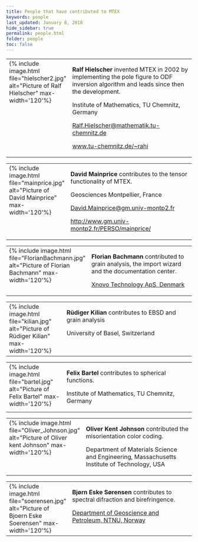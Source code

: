 ```yaml
---
title: People that have contributed to MTEX
keywords: people
last_updated: January 8, 2018
hide_sidebar: true
permalink: people.html
folder: people
toc: false
---
```


<div class='row'>

<div class="col-md-6">
<table border='0' cellpadding='10'><tr>
<td width="140" valign="top">
  {% include image.html file="hielscher2.jpg" alt="Picture of Ralf Hielscher" max-width='120'%}
</td><td valign="top">
  <p><b>Ralf Hielscher</b> invented MTEX in 2002 by implementing the pole figure to ODF inversion algorithm and leads since then the development.</p>
  <p> Institute of Mathematics, TU Chemnitz, Germany</p>
  <p> <a href="mailto:Ralf.Hielscher@mathematik.tu-chemnitz.de"><span class="glyphicon glyphicon-envelope"></span> Ralf.Hielscher@mathematik.tu-chemnitz.de</a></p>
  <p> <a href="www.tu-chemnitz.de/~rahi"><span class="glyphicon glyphicon-home"></span> www.tu-chemnitz.de/~rahi</a></p>
</td>
</tr></table>
</div>

<div class="col-md-6">
<table border='0' cellpadding='10'><tr>
<td width="140" valign="top">
  {% include image.html file="mainprice.jpg" alt="Picture of David Mainprice" max-width='120'%}
</td><td valign="top">
  <p><b>David Mainprice</b> contributes to the tensor functionality of MTEX.</p>
  <p>Geosciences Montpellier, France</p>
  <p> 
  <p> <a href="mailto:David.Mainprice@gm.univ-montp2.fr"><span class="glyphicon glyphicon-envelope"></span> David.Mainprice@gm.univ-montp2.fr</a></p>
  <p> <a href="http://www.gm.univ-montp2.fr/PERSO/mainprice/"><span class="glyphicon glyphicon-home"></span> http://www.gm.univ-montp2.fr/PERSO/mainprice/</a></p>
  </p>
</td>
</tr></table>
</div>

</div>
<div class='row'>

<div class="col-md-6">
<table border='0' cellpadding='10'><tr>
<td width="140" valign="top">
  {% include image.html file="FlorianBachmann.jpg" alt="Picture of Florian Bachmann" max-width='120'%}
</td><td valign="top">
  <p><b>Florian Bachmann</b> contributed to grain analysis, the import wizard and the documentation center.</p>
  <p><a href="https://xnovotech.com/">Xnovo Technology ApS, Denmark</a></p>
</td>
</tr></table>
</div>

<div class="col-md-6">
<table border='0' cellpadding='10'><tr>
<td width="140" valign="top">
  {% include image.html file="kilian.jpg" alt="Picture of Rüdiger Kilian" max-width='120'%}
</td><td valign="top">
  <p><b>Rüdiger Kilian</b> contributes to EBSD and grain analysis</p>
  <p>University of Basel, Switzerland</p>
</td>
</tr></table>
</div>

</div>
<div class='row'>

<div class="col-md-6">
<table border='0' cellpadding='10'><tr>
<td width="140" valign="top">
  {% include image.html file="bartel.jpg" alt="Picture of Felix Bartel" max-width='120'%}
</td><td valign="top">
  <p><b>Felix Bartel</b> contributes to spherical functions.</p>
  <p>Institute of Mathematics, TU Chemnitz, Germany</p>
</td>
</tr></table>
</div>

<div class="col-md-6">
<table border='0' cellpadding='10'><tr>
<td width="140" valign="top">
  {% include image.html file="Oliver_Johnson.jpg" alt="Picture of Oliver kent Johnson" max-width='120'%}
</td><td valign="top">
  <p><b>Oliver Kent Johnson</b> contributed the misorientation color coding.</p>
  <p>Department of Materials Science and Engineering, Massachusetts Institute of Technology, USA</p>
</td>
</tr></table>
</div>

</div>
<div class='row'>

<div class="col-md-6">
<table border='0' cellpadding='10'><tr>
<td width="140" valign="top">
  {% include image.html file="soerensen.jpg" alt="Picture of Bjoern Eske Soerensen" max-width='120'%}
</td><td valign="top">
  <p><b>Bj&oslash;rn Eske S&oslash;rensen</b> contributes to spectral difraction and birefringence.</p>
  <p><a href="https://www.ntnu.edu/employees/bjorn.sorensen">Department of Geoscience and Petroleum, NTNU, Norway</a></p>
</td>
</tr></table>
</div>

</div>
